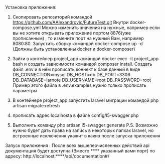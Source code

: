 Установка приложения:

1. Скопировать репозиторий командой https://github.com/AAlexandrovic/FutureTest.git 
Внутри docker-compose.yml Можно изменить значения на нужные, например если вы не хотите открывать приложение портом 8876(уже прописанным) , то измените порт на нужный Вам, например 8080:80.
Запустить сборку командой docker-compose up -d
(Должны быть установленны docker и docker-composer)

2. Зайти в контейнер project_app командой docker exec -it project_app bash и создать зависимости командой composer install. Создать файл .env и в нём прописать коннект к базе данный в виде 
DB_CONNECTION=mysql
DB_HOST=db
DB_PORT=3306
DB_DATABASE=larnote
DB_USERNAME=root
DB_PASSWORD=root 
Пример этого файла в .env.examples нужно только прописать параметры
3. В контейнере project_app запустить laravel миграции командой php artisan migrate:refresh
4. прописать адрес localhosta в файле config/l5-swagger.php
5. Выполнить команду php artisan l5-swagger:generate
P.S. Возможно нужно будет дать права на запись в некоторых папках laravel, но встроенные исключения укажит в какиэ после запуска приложения

Запуск приложения :
После всех вышеперчисленных действий api документация будет доступна (Вместо **** указанный вами порт) по адресу: http://localhost:****/api/documentation#/
